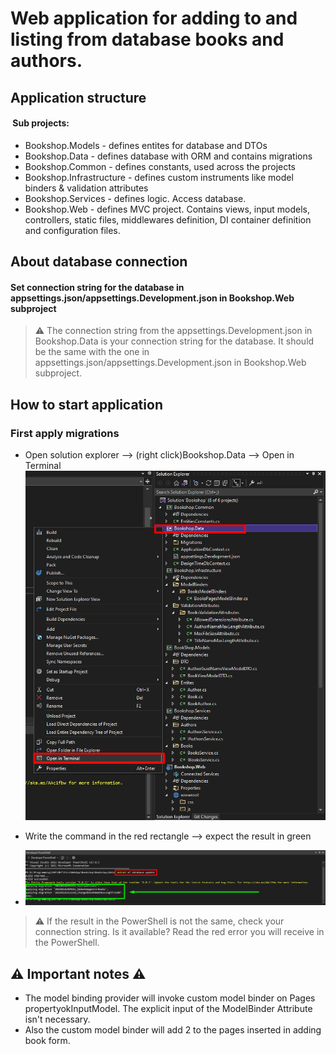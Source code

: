 # Web application for adding to and listing from database books and authors.

## Application structure

#### &nbsp;Sub projects:
- Bookshop.Models - defines entites for database and DTOs
- Bookshop.Data - defines database with ORM and contains migrations
- Bookshop.Common - defines constants, used across the projects
- Bookshop.Infrastructure - defines custom instruments like model binders & validation attributes
- Bookshop.Services - defines logic. Access database.
- Bookshop.Web - defines MVC project. Contains views, input models, controllers, static files, middlewares definition, DI container definition and configuration files.

## About database connection
#### Set connection string for the database in appsettings.json/appsettings.Development.json in Bookshop.Web subproject

> :warning: The connection string from the appsettings.Development.json in Bookshop.Data is your connection string for the database. It should be the same with the one in appsettings.json/appsettings.Development.json in Bookshop.Web subproject.

## How to start application

### First apply migrations 
- Open solution explorer --> (right click)Bookshop.Data --> Open in Terminal
![Solution Explorer](https://github.com/Alexxx2207/ASP.NET_CORE_MVC_Training/blob/main/Bookshop/ReadMeImages/SolutionExplorer.png "Solution Explorer")

- Write the command in the red rectangle --> expect the result in green
- ![PowerShell](https://github.com/Alexxx2207/ASP.NET_CORE_MVC_Training/blob/main/Bookshop/ReadMeImages/PowerShell.png "PowerShell")

> :warning: If the result in the PowerShell is not the same, check your connection string. Is it available? Read the red error you will receive in the PowerShell.

## :warning: Important notes :warning:
- The model binding provider will invoke custom model binder on Pages propertyokInputModel. The explicit input of the ModelBinder Attribute isn't necessary.
- Also the custom model binder will add 2 to the pages inserted in adding book form.





